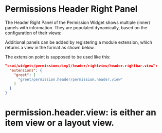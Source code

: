 # Permissions Header Right Panel

The Header Right Panel of the Permission Widget shows multiple (inner) panels with
information.  They are populated dynamically, based on the configuration of their views:

Additional panels can be added by registering a module extension, which
returns a view in the format as shown below.

The extension point is supposed to be used like this:

```json
"csui/widgets/permissions/impl/header/rightview/header.rightbar.view": {
  "extensions": {
    "greet": [
      "greet/permission.header/permission.header.view"
    ]
  }
}
```

# permission.header.view: is either an item view or a layout view.


